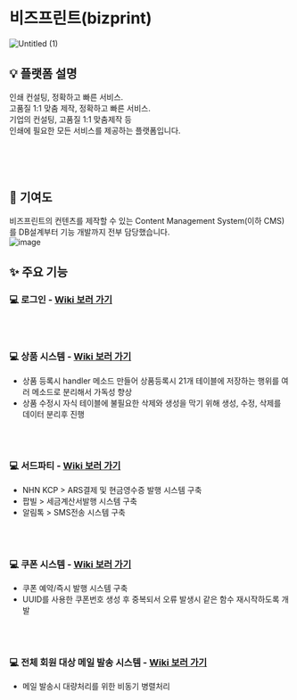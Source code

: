 # 비즈프린트(bizprint)
![Untitled (1)](https://github.com/whitewise95/portfolio/assets/81284265/32732a24-5a20-4efc-8504-bd3dbcf4769a)


## 💡 플랫폼 설명  
인쇄 컨설팅, 정확하고 빠른 서비스.  
고품질 1:1 맞춤 제작, 정확하고 빠른 서비스.   
기업의 컨설팅, 고품질 1:1 맞춤제작 등   
인쇄에 필요한 모든 서비스를 제공하는 플랫폼입니다.    
 
<br>
<br>
<br>



## 💪 기여도
비즈프린트의 컨텐츠를 제작할 수 있는  Content Management System(이하 CMS)를 DB설계부터 기능 개발까지 전부 담당했습니다.  
![image](https://github.com/whitewise95/portfolio/assets/81284265/4a11ceab-1859-458d-acf7-441687bb153c)


## ✨ 주요 기능
### 💻 로그인 - [Wiki 보러 가기]()


<Br>
<Br>


### 💻 상품 시스템 - [Wiki 보러 가기](https://github.com/whitewise95/portfolio/wiki/%5B%EB%B9%84%EC%A6%88%ED%94%84%EB%A6%B0%ED%8A%B8%5D-%EC%83%81%ED%92%88-%EC%8B%9C%EC%8A%A4%ED%85%9C)
- 상품 등록시 handler 메소드 만들어 상품등록시 21개 테이블에 저장하는 행위를 여러 메소드로 분리해서 가독성 향상
- 상품 수정시 자식 테이블에 불필요한 삭제와 생성을 막기 위해 생성, 수정, 삭제를 데이터 분리후 진행  



<Br>
<Br>

### 💻 서드파티 - [Wiki 보러 가기]()
- NHN KCP > ARS결제 및 현금영수증 발행 시스템 구축
- 팝빌 > 세금계산서발행 시스템 구축
- 알림톡 > SMS전송 시스템 구축

<Br>
<Br>


### 💻 쿠폰 시스템 - [Wiki 보러 가기]()
- 쿠폰 예약/즉시 발행 시스템 구축
- UUID를 사용한 쿠폰번호 생성 후 중복되서 오류 발생시 같은 함수 재시작하도록 개발

<Br>
<Br>

### 💻 전체 회원 대상 메일 발송 시스템 - [Wiki 보러 가기]()
- 메일 발송시 대량처리를 위한 비동기 병렬처리




<Br>
<Br>
<Br>
<Br>




